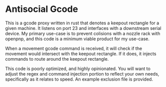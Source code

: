 # Antisocial Gcode

This is a gcode proxy written in rust that denotes a keepout rectangle for a given machine. It listens on port 23 and interfaces with a downstream serial device. My primary use-case is to prevent colisions with a nozzle rack with openpnp, and this code is a minimum viable product for my use-case.

When a movement gcode command is received, it will check if the movement would intersect with the keepout rectangle. If it does, it injects commands to route around the keepout rectangle.

This code is poorly optimized, and highly opinionated. You will want to adjust the regex and command injection portion to reflect your own needs, specifically as it relates to speed. An example exclusion file is provided.
